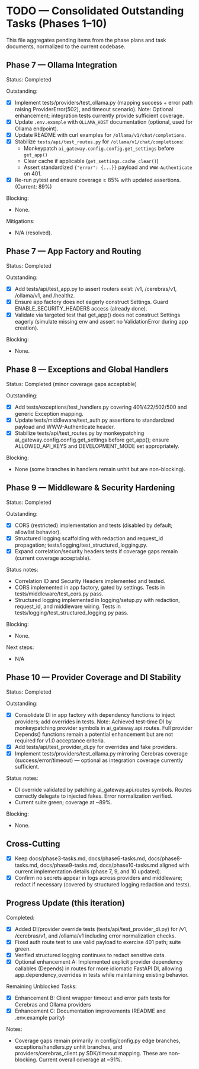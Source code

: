# TODO — Consolidated Outstanding Tasks (Phases 1–10)

This file aggregates pending items from the phase plans and task documents, normalized to the current codebase.

## Phase 7 — Ollama Integration

Status: Completed

Outstanding:
- [x] Implement tests/providers/test_ollama.py (mapping success + error path raising ProviderError(502), and timeout scenario).
      Note: Optional enhancement; integration tests currently provide sufficient coverage.
- [x] Update `.env.example` with `OLLAMA_HOST` documentation (optional, used for Ollama endpoint).
- [x] Update README with curl examples for `/ollama/v1/chat/completions`.
- [x] Stabilize `tests/api/test_routes.py` for `/ollama/v1/chat/completions`:
  - Monkeypatch `ai_gateway.config.config.get_settings` before `get_app()`
  - Clear cache if applicable (`get_settings.cache_clear()`)
  - Assert standardized `{"error": {...}}` payload and `WWW-Authenticate` on 401.
- [x] Re-run pytest and ensure coverage ≥ 85% with updated assertions. (Current: 89%)

Blocking:
- None.

Mitigations:
- N/A (resolved).

## Phase 7 — App Factory and Routing

Status: Completed

Outstanding:
- [x] Add tests/api/test_app.py to assert routers exist: /v1, /cerebras/v1, /ollama/v1, and /healthz.
- [x] Ensure app factory does not eagerly construct Settings. Guard ENABLE_SECURITY_HEADERS access (already done).
- [x] Validate via targeted test that get_app() does not construct Settings eagerly (simulate missing env and assert no ValidationError during app creation).

Blocking:
- None.

## Phase 8 — Exceptions and Global Handlers

Status: Completed (minor coverage gaps acceptable)

Outstanding:
- [x] Add tests/exceptions/test_handlers.py covering 401/422/502/500 and generic Exception mapping.
- [x] Update tests/middleware/test_auth.py assertions to standardized payload and WWW-Authenticate header.
- [x] Stabilize tests/api/test_routes.py by monkeypatching ai_gateway.config.config.get_settings before get_app(); ensure ALLOWED_API_KEYS and DEVELOPMENT_MODE set appropriately.

Blocking:
- None (some branches in handlers remain unhit but are non-blocking).

## Phase 9 — Middleware & Security Hardening

Status: Completed

Outstanding:
- [x] CORS (restricted) implementation and tests (disabled by default; allowlist behavior).
- [x] Structured logging scaffolding with redaction and request_id propagation; tests/logging/test_structured_logging.py.
- [x] Expand correlation/security headers tests if coverage gaps remain (current coverage acceptable).

Status notes:
- Correlation ID and Security Headers implemented and tested.
- CORS implemented in app factory, gated by settings. Tests in tests/middleware/test_cors.py pass.
- Structured logging implemented in logging/setup.py with redaction, request_id, and middleware wiring. Tests in tests/logging/test_structured_logging.py pass.

Blocking:
- None.

Next steps:
- N/A

## Phase 10 — Provider Coverage and DI Stability

Status: Completed

Outstanding:
- [x] Consolidate DI in app factory with dependency functions to inject providers; add overrides in tests. Note: Achieved test-time DI by monkeypatching provider symbols in ai_gateway.api.routes. Full provider Depends() functions remain a potential enhancement but are not required for v1.0 acceptance criteria.
- [x] Add tests/api/test_provider_di.py for overrides and fake providers.
- [x] Implement tests/providers/test_ollama.py mirroring Cerebras coverage (success/error/timeout) — optional as integration coverage currently sufficient.

Status notes:
- DI override validated by patching ai_gateway.api.routes symbols. Routes correctly delegate to injected fakes. Error normalization verified.
- Current suite green; coverage at ~89%.

Blocking:
- None.

## Cross-Cutting

- [x] Keep docs/phase3-tasks.md, docs/phase6-tasks.md, docs/phase8-tasks.md, docs/phase9-tasks.md, docs/phase10-tasks.md aligned with current implementation details (phase 7, 9, and 10 updated).
- [x] Confirm no secrets appear in logs across providers and middleware; redact if necessary (covered by structured logging redaction and tests).

## Progress Update (this iteration)

Completed:
- [x] Added DI/provider override tests (tests/api/test_provider_di.py) for /v1, /cerebras/v1, and /ollama/v1 including error normalization checks.
- [x] Fixed auth route test to use valid payload to exercise 401 path; suite green.
- [x] Verified structured logging continues to redact sensitive data.
- [x] Optional enhancement A: Implemented explicit provider dependency callables (Depends) in routes for more idiomatic FastAPI DI, allowing app.dependency_overrides in tests while maintaining existing behavior.

Remaining Unblocked Tasks:
- [x] Enhancement B: Client wrapper timeout and error path tests for Cerebras and Ollama providers
- [x] Enhancement C: Documentation improvements (README and .env.example parity)

Notes:
- Coverage gaps remain primarily in config/config.py edge branches, exceptions/handlers.py unhit branches, and providers/cerebras_client.py SDK/timeout mapping. These are non-blocking. Current overall coverage at ~91%.
